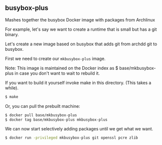 busybox-plus
------------

Mashes together the busybox Docker image with packages from Archlinux

For example, let's say we want to create a runtime that is small but has a git
binary.

Let's create a new image based on busybox that adds git from archdd git to
busybox.

First we need to create our `mkbusybox-plus` image.

Note: This image is maintained on the Docker index as $ base/mkbusybox-plus in case you
don't want to wait to rebuild it.

If you want to build it yourself invoke make in this directory. (This takes a
while).
```sh
$ make
```

Or, you can pull the prebuilt machine:
```sh
$ docker pull base/mkbusybox-plus
$ docker tag base/mkbusybox-plus mkbusybox-plus
```

We can now start selectively adding packages until we get what we want.
```sh
$ docker run -privileged mkbusybox-plus git openssl pcre zlib
```
